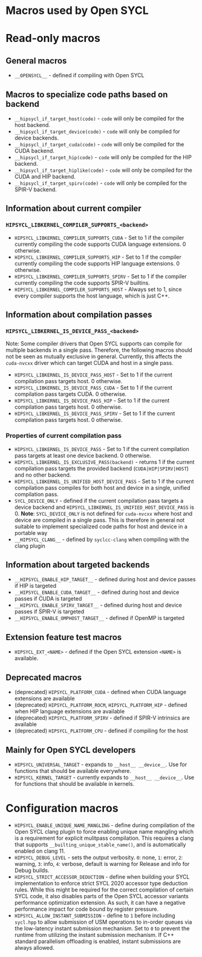 # Macros used by Open SYCL

# Read-only macros

## General macros
* `__OPENSYCL__` - defined if compiling with Open SYCL

## Macros to specialize code paths based on backend

* `__hipsycl_if_target_host(code)` - `code` will only be compiled for the host backend.
* `__hipsycl_if_target_device(code)` - `code` will only be compiled for device backends.
* `__hipsycl_if_target_cuda(code)` - `code` will only be compiled for the CUDA backend.
* `__hipsycl_if_target_hip(code)` - `code` will only be compiled for the HIP backend.
* `__hipsycl_if_target_hiplike(code)` - `code` will only be compiled for the CUDA and HIP backend.
* `__hipsycl_if_target_spirv(code)` - `code` will only be compiled for the SPIR-V backend.

## Information about current compiler

### `HIPSYCL_LIBKERNEL_COMPILER_SUPPORTS_<backend>`

* `HIPSYCL_LIBKERNEL_COMPILER_SUPPORTS_CUDA` - Set to 1 if the compiler currently compiling the code supports CUDA language extensions. 0 otherwise.
* `HIPSYCL_LIBKERNEL_COMPILER_SUPPORTS_HIP` - Set to 1 if the compiler currently compiling the code supports HIP language extensions. 0 otherwise.
* `HIPSYCL_LIBKERNEL_COMPILER_SUPPORTS_SPIRV` - Set to 1 if the compiler currently compiling the code supports SPIR-V builtins.
* `HIPSYCL_LIBKERNEL_COMPILER_SUPPORTS_HOST` - Always set to 1, since every compiler supports the host language, which is just C++.

## Information about compilation passes

### `HIPSYCL_LIBKERNEL_IS_DEVICE_PASS_<backend>`
Note: Some compiler drivers that Open SYCL supports can compile for multiple backends in a single pass. Therefore, the following macros should not be seen as mutually exclusive in general. Currently, this affects the `cuda-nvcxx` driver which can target CUDA and host in a single pass.

* `HIPSYCL_LIBKERNEL_IS_DEVICE_PASS_HOST` - Set to 1 if the current compilation pass targets host. 0 otherwise. 
* `HIPSYCL_LIBKERNEL_IS_DEVICE_PASS_CUDA` - Set to 1 if the current compilation pass targets CUDA. 0 otherwise. 
* `HIPSYCL_LIBKERNEL_IS_DEVICE_PASS_HIP` - Set to 1 if the current compilation pass targets host. 0 otherwise. 
* `HIPSYCL_LIBKERNEL_IS_DEVICE_PASS_SPIRV` - Set to 1 if the current compilation pass targets host. 0 otherwise. 

### Properties of current compilation pass

* `HIPSYCL_LIBKERNEL_IS_DEVICE_PASS` - Set to 1 if the current compilation pass targets at least one device backend. 0 otherwise.
* `HIPSYCL_LIBKERNEL_IS_EXCLUSIVE_PASS(backend)` - returns 1 if the current compilation pass targets the provided backend (`CUDA|HIP|SPIRV|HOST`) and no other backend.
* `HIPSYCL_LIBKERNEL_IS_UNIFIED_HOST_DEVICE_PASS` - Set to 1 if the current compilation pass compiles for both host and device in a single, unified compilation pass.
* `SYCL_DEVICE_ONLY` - defined if the current compilation pass targets a device backend and `HIPSYCL_LIBKERNEL_IS_UNIFIED_HOST_DEVICE_PASS` is 0. **Note**: `SYCL_DEVICE_ONLY` is not defined for `cuda-nvcxx` where host and device are compiled in a single pass. This is therefore in general not suitable to implement specialized code paths for host and device in a portable way
* `__HIPSYCL_CLANG__` - defined by `syclcc-clang` when compiling with the clang plugin

## Information about targeted backends

* `__HIPSYCL_ENABLE_HIP_TARGET__` - defined during host and device passes if HIP is targeted
* `__HIPSYCL_ENABLE_CUDA_TARGET__` - defined during host and device passes if CUDA is targeted
* `__HIPSYCL_ENABLE_SPIRV_TARGET__` - defined during host and device passes if SPIR-V is targeted
* `__HIPSYCL_ENABLE_OMPHOST_TARGET__` - defined if OpenMP is targeted

## Extension feature test macros

* `HIPSYCL_EXT_<NAME>` - defined if the Open SYCL extension `<NAME>` is available.

## Deprecated macros

* (deprecated) `HIPSYCL_PLATFORM_CUDA` - defined when CUDA language extensions are available
* (deprecated) `HIPSYCL_PLATFORM_ROCM`, `HIPSYCL_PLATFORM_HIP` - defined when HIP language extensions are available
* (deprecated) `HIPSYCL_PLATFORM_SPIRV` - defined if SPIR-V intrinsics are available 
* (deprecated) `HIPSYCL_PLATFORM_CPU` - defined if compiling for the host


## Mainly for Open SYCL developers
* `HIPSYCL_UNIVERSAL_TARGET` - expands to `__host__ __device__`. Use for functions that should be available everywhere.
* `HIPSYCL_KERNEL_TARGET` - currently expands to `__host__ __device__`. Use for functions that should be available in kernels.

# Configuration macros
* `HIPSYCL_ENABLE_UNIQUE_NAME_MANGLING` - define during compilation of the Open SYCL clang plugin to force enabling unique name mangling which is a requirement for explicit mulitpass compilation. This requires a clang that supports `__builting_unique_stable_name()`, and is automatically enabled on clang 11.
* `HIPSYCL_DEBUG_LEVEL` - sets the output verbosity. `0`: none, `1`: error, `2`: warning, `3`: info, `4`: verbose, default is warning for Release and info for Debug builds.
* `HIPSYCL_STRICT_ACCESSOR_DEDUCTION` - define when building your SYCL implementation to enforce strict SYCL 2020 accessor type deduction rules. While this might be required for the correct compilation of certain SYCL code, it also disables parts of the Open SYCL accessor variants performance optimization extension. As such, it can have a negative performance impact for code bound by register pressure.
* `HIPSYCL_ALLOW_INSTANT_SUBMISSION` - define to `1` before including `sycl.hpp` to allow submission of USM operations to in-order queues via the low-latency instant submission mechanism. Set to `0` to prevent the runtime from utilizing the instant submission mechanism. If C++ standard parallelism offloading is enabled, instant submissions are always allowed.
